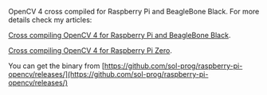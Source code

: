 OpenCV 4 cross compiled for Raspberry Pi and BeagleBone Black. For more details check my articles: 

[Cross compiling OpenCV 4 for Raspberry Pi and BeagleBone Black](https://solarianprogrammer.com/2018/12/18/cross-compile-opencv-raspberry-pi-raspbian/).

[Cross compiling OpenCV 4 for Raspberry Pi Zero](https://solarianprogrammer.com/2019/08/07/cross-compile-opencv-raspberry-pi-zero-raspbian/).


You can get the binary from [https://github.com/sol-prog/raspberry-pi-opencv/releases/](https://github.com/sol-prog/raspberry-pi-opencv/releases/)
